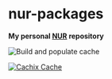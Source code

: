# nur-packages

**My personal [NUR](https://github.com/nix-community/NUR) repository**

<!-- Remove this if you don't use github actions -->
![Build and populate cache](https://github.com/friedow/nur-packages/workflows/Build%20and%20populate%20cache/badge.svg)

[![Cachix Cache](https://img.shields.io/badge/cachix-friedow-blue.svg)](https://friedow.cachix.org)

